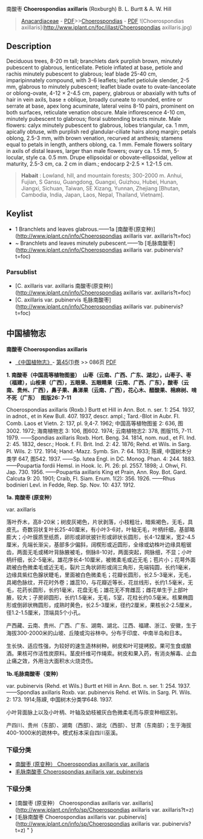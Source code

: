 南酸枣  **Choerospondias axillaris** (Roxburgh) B. L. Burtt & A. W. Hill

> [Anacardiaceae](http://www.iplant.cn/info/Anacardiaceae?t=foc) - [PDF](http://www.iplant.cn/foc/pdf/Anacardiaceae.pdf)>>[Choerospondias](http://www.iplant.cn/info/Choerospondias?t=foc) - [PDF](http://www.iplant.cn/foc/pdf/Choerospondias.pdf)
![Choerospondias axillaris](http://www.iplant.cn/foc/illast/Choerospondias axillaris.jpg)

## Description

Deciduous trees, 8-20 m tall; branchlets dark purplish brown, minutely pubescent to glabrous, lenticellate. Petiole inflated at base, petiole and rachis minutely pubescent to glabrous; leaf blade 25-40 cm, imparipinnately compound, with 3-6 leaflets; leaflet petiolule slender, 2-5 mm, glabrous to minutely pubescent; leaflet blade ovate to ovate-lanceolate or oblong-ovate, 4-12 × 2-4.5 cm, papery, glabrous or abaxially with tufts of hair in vein axils, base ± oblique, broadly cuneate to rounded, entire or serrate at base, apex long acuminate, lateral veins 8-10 pairs, prominent on both surfaces, reticulate venation obscure. Male inflorescence 4-10 cm, minutely pubescent to glabrous; floral subtending bracts minute. Male flowers: calyx minutely pubescent to glabrous, lobes triangular, ca. 1 mm, apically obtuse, with purplish red glandular-ciliate hairs along margin; petals oblong, 2.5-3 mm, with brown venation, recurved at anthesis; stamens equal to petals in length, anthers oblong, ca. 1 mm. Female flowers solitary in axils of distal leaves, larger than male flowers; ovary ca. 1.5 mm, 5-locular, style ca. 0.5 mm. Drupe ellipsoidal or obovate-ellipsoidal, yellow at maturity, 2.5-3 cm, ca. 2 cm in diam.; endocarp 2-2.5 × 1.2-1.5 cm.

> **Habait** : 
> Lowland, hill, and mountain forests; 300-2000 m. Anhui, Fujian, S Gansu, Guangdong, Guangxi, Guizhou, Hubei, Hunan, Jiangxi, Sichuan, Taiwan, SE Xizang, Yunnan, Zhejiang [Bhutan, Cambodia, India, Japan, Laos, Nepal, Thailand, Vietnam].

## Keylist

* 1 Branchlets and leaves glabrous.——1a  [南酸枣(原变种)](http://www.iplant.cn/info/Choerospondias axillaris var. axillaris?t=foc)
* ~ Branchlets and leaves minutely pubescent.——1b  [毛脉南酸枣](http://www.iplant.cn/info/Choerospondias axillaris var. pubinervis?t=foc)

### Parsublist

* [C.  axillaris var. axillaris  南酸枣(原变种)](http://www.iplant.cn/info/Choerospondias axillaris var. axillaris?t=foc)
* [C.  axillaris var. pubinervis  毛脉南酸枣](http://www.iplant.cn/info/Choerospondias axillaris var. pubinervis?t=foc)

## 中国植物志

**南酸枣 Choerospondias axillaris**

* [《中国植物志》](http://www.iplant.cn/frps)- [第45(1)卷](http://www.iplant.cn/frps/vol/45(1)) >> 086页 [PDF](http://www.iplant.cn/frps/pdf/45(1)/086.pdf)

**1. 南酸枣（中国高等植物图鉴）　山枣（云南、广西、广东、湖北），山枣子、枣（福建），山桉果（广西〕，五眼果、五眼睛果（云南、广西、广东），酸枣（云南、贵州、广西），鼻子果、鼻涕果（云南、广西），花心木、醋酸果、棉麻树、啃不死（广东）　图版26: 7-11**

Choerospondias axillaris (Roxb.) Burtt et Hill in Ann. Bot. n. ser. 1: 254. 1937, in adnot., et in Kew Bull. 407. 1937, descr. ampl.; Tard.-Blot in Aubr. Fl. Comb. Laos et Vietn. 2: 137, pl. 9,4-7. 1962; 中国高等植物图鉴 2: 636, 图3002. 1972; 海南植物志 3: 106, 图602. 1974; 云南植物志2: 378, 图版115, 7-11. 1979. ——Spondias axillaris Roxb. Hort. Beng. 34. 1814, nom. nud., et Fl. Ind. 2: 45. 1832, descr.; Hook. f. Fl. Brit. Ind. 2: 42. 1876; Rehd. et Wils. in Sarg. Pl. Wils. 2: 172. 1914; Hand.-Mazz. Symb. Sin. 7: 64. 1933; 陈嵘, 中国树木分类学 647, 图542. 1937. ——Sp. lutea Engl. in DC. Monog. Phan. 4: 244. 1883. ——Poupartia fordii Hemsl. in Hook. Ic. Pl. 26: pl. 2557. 1898; J. Ohwi, Fl. Jap. 730. 1956. ——Poupartia axillaris King et Prain, Ann. Roy. Bot. Gard. Calcuta 9: 20. 1901; Craib, Fl. Siam. Enum. 1(2): 356. 1926. ——Rhus bodinieri Levl. in Fedde, Rep. Sp. Nov. 10: 437. 1912.

**1a. 南酸枣 (原变种）**

var. axillaris

落叶乔木，高8-20米；树皮灰褐色，片状剥落，小枝粗壮，暗紫褐色，无毛，具皮孔。奇数羽状复叶长25-40厘米，有小叶3-6对，叶轴无毛，叶柄纤细，基部略膨大；小叶膜质至纸质，卵形或卵状披针形或卵状长圆形，长4-12厘米，宽2-4.5厘米，先端长渐尖，基部多少偏斜，阔楔形或近圆形，全缘或幼株叶边缘具粗锯齿，两面无毛或稀叶背脉腋被毛，侧脉8-10对，两面突起，网脉细，不显；小叶柄纤细，长2-5毫米。雄花序长4-10厘米，被微柔毛或近无毛；苞片小；花萼外面疏被白色微柔毛或近无毛，裂片三角状卵形或阔三角形，先端钝圆，长约1毫米，边缘具紫红色腺状睫毛，里面被白色微柔毛；花瓣长圆形，长2.5-3毫米，无毛，具褐色脉纹，开花时外卷；雄蕊10，与花瓣近等长，花丝线形，长约1.5毫米，无毛，花药长圆形，长约1毫米，花盘无毛；雄花无不育雌蕊；雌花单生于上部叶腋，较大；子房卵圆形，长约1.5毫米，无毛，5室，花柱长约0.5毫米。核果椭圆形或倒卵状椭圆形，成熟时黄色，长2.5-3厘米，径约2厘米，果核长2-2.5厘米，径1.2-1.5厘米，顶端具5个小孔。

产西藏、云南、贵州、广西、广东、湖南、湖北、江西、福建、浙江、安徽，生于海拔300-2000米的山坡、丘陵或沟谷林中。分布于印度、中南半岛和日本。

生长快、适应性强，为较好的速生造林树种。树皮和叶可提栲胶。果可生食或酿酒。果核可作活性炭原料。茎皮纤维可作绳索。树皮和果入药，有消炎解毒、止血止痛之效，外用治大面积水火烧烫伤。

**1b.毛脉南酸枣（变种）**

var. pubinervis (Rehd. et Wils.) Burtt et Hill in Ann. Bot. n. ser. 1: 254. 1937.——Spondlas axillaris Roxb. var. pubinervis Rehd. et Wils. in Sarg. Pl. Wils. 2: 173. 1914;陈嵘, 中国树木分类学648. 1937.

小叶背面脉上以及小叶柄、叶轴及幼枝被灰白色微柔毛而与原变种相区别。

产四川、贵州（东部）、湖南（西部）、湖北（西部）、甘肃（东南部）；生于海拔400-1000米的疏林中。模式标本采自四川巫溪。

### 下级分类
* [南酸枣 (原变种）  Choerospondias axillaris var. axillaris](Choerospondias-axillaris-var-axillaris-南酸枣(原变种).md)
* [毛脉南酸枣  Choerospondias axillaris var. pubinervis](Choerospondias-axillaris-var-pubinervis-毛脉南酸枣.md)

### 下级分类
* [南酸枣 (原变种）  Choerospondias axillaris var. axillaris](http://www.iplant.cn/info/sp/Choerospondias axillaris var. axillaris?t=z)
* [毛脉南酸枣  Choerospondias axillaris var. pubinervis](http://www.iplant.cn/info/sp/Choerospondias axillaris var. pubinervis?t=z)
"
}